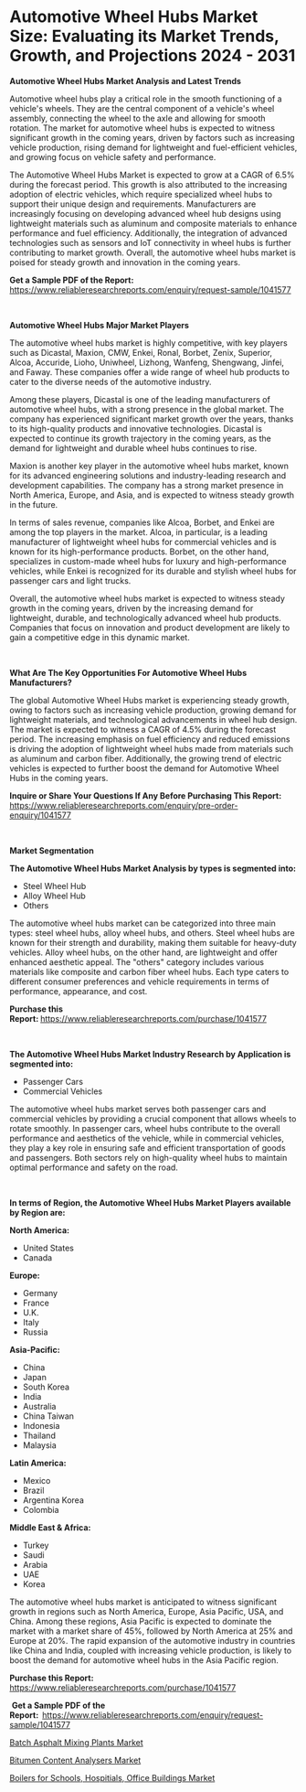 <p><h1>Automotive Wheel Hubs Market Size: Evaluating its Market Trends, Growth, and Projections 2024 - 2031</h1></p><p><strong>Automotive Wheel Hubs Market Analysis and Latest Trends</strong></p>
<p><p>Automotive wheel hubs play a critical role in the smooth functioning of a vehicle's wheels. They are the central component of a vehicle's wheel assembly, connecting the wheel to the axle and allowing for smooth rotation. The market for automotive wheel hubs is expected to witness significant growth in the coming years, driven by factors such as increasing vehicle production, rising demand for lightweight and fuel-efficient vehicles, and growing focus on vehicle safety and performance.</p><p>The Automotive Wheel Hubs Market is expected to grow at a CAGR of 6.5% during the forecast period. This growth is also attributed to the increasing adoption of electric vehicles, which require specialized wheel hubs to support their unique design and requirements. Manufacturers are increasingly focusing on developing advanced wheel hub designs using lightweight materials such as aluminum and composite materials to enhance performance and fuel efficiency. Additionally, the integration of advanced technologies such as sensors and IoT connectivity in wheel hubs is further contributing to market growth. Overall, the automotive wheel hubs market is poised for steady growth and innovation in the coming years.</p></p>
<p><strong>Get a Sample PDF of the Report:&nbsp;</strong> <a href="https://www.reliableresearchreports.com/enquiry/request-sample/1041577">https://www.reliableresearchreports.com/enquiry/request-sample/1041577</a></p>
<p>&nbsp;</p>
<p><strong>Automotive Wheel Hubs Major Market Players</strong></p>
<p><p>The automotive wheel hubs market is highly competitive, with key players such as Dicastal, Maxion, CMW, Enkei, Ronal, Borbet, Zenix, Superior, Alcoa, Accuride, Lioho, Uniwheel, Lizhong, Wanfeng, Shengwang, Jinfei, and Faway. These companies offer a wide range of wheel hub products to cater to the diverse needs of the automotive industry.</p><p>Among these players, Dicastal is one of the leading manufacturers of automotive wheel hubs, with a strong presence in the global market. The company has experienced significant market growth over the years, thanks to its high-quality products and innovative technologies. Dicastal is expected to continue its growth trajectory in the coming years, as the demand for lightweight and durable wheel hubs continues to rise.</p><p>Maxion is another key player in the automotive wheel hubs market, known for its advanced engineering solutions and industry-leading research and development capabilities. The company has a strong market presence in North America, Europe, and Asia, and is expected to witness steady growth in the future.</p><p>In terms of sales revenue, companies like Alcoa, Borbet, and Enkei are among the top players in the market. Alcoa, in particular, is a leading manufacturer of lightweight wheel hubs for commercial vehicles and is known for its high-performance products. Borbet, on the other hand, specializes in custom-made wheel hubs for luxury and high-performance vehicles, while Enkei is recognized for its durable and stylish wheel hubs for passenger cars and light trucks.</p><p>Overall, the automotive wheel hubs market is expected to witness steady growth in the coming years, driven by the increasing demand for lightweight, durable, and technologically advanced wheel hub products. Companies that focus on innovation and product development are likely to gain a competitive edge in this dynamic market.</p></p>
<p>&nbsp;</p>
<p><strong>What Are The Key Opportunities For Automotive Wheel Hubs Manufacturers?</strong></p>
<p><p>The global Automotive Wheel Hubs market is experiencing steady growth, owing to factors such as increasing vehicle production, growing demand for lightweight materials, and technological advancements in wheel hub design. The market is expected to witness a CAGR of 4.5% during the forecast period. The increasing emphasis on fuel efficiency and reduced emissions is driving the adoption of lightweight wheel hubs made from materials such as aluminum and carbon fiber. Additionally, the growing trend of electric vehicles is expected to further boost the demand for Automotive Wheel Hubs in the coming years.</p></p>
<p><strong>Inquire or Share Your Questions If Any Before Purchasing This Report:</strong> <a href="https://www.reliableresearchreports.com/enquiry/pre-order-enquiry/1041577">https://www.reliableresearchreports.com/enquiry/pre-order-enquiry/1041577</a></p>
<p>&nbsp;</p>
<p><strong>Market Segmentation</strong></p>
<p><strong>The Automotive Wheel Hubs Market Analysis by types is segmented into:</strong></p>
<p><ul><li>Steel Wheel Hub</li><li>Alloy Wheel Hub</li><li>Others</li></ul></p>
<p><p>The automotive wheel hubs market can be categorized into three main types: steel wheel hubs, alloy wheel hubs, and others. Steel wheel hubs are known for their strength and durability, making them suitable for heavy-duty vehicles. Alloy wheel hubs, on the other hand, are lightweight and offer enhanced aesthetic appeal. The "others" category includes various materials like composite and carbon fiber wheel hubs. Each type caters to different consumer preferences and vehicle requirements in terms of performance, appearance, and cost.</p></p>
<p><strong>Purchase this Report:&nbsp;</strong><a href="https://www.reliableresearchreports.com/purchase/1041577">https://www.reliableresearchreports.com/purchase/1041577</a></p>
<p>&nbsp;</p>
<p><strong>The Automotive Wheel Hubs Market Industry Research by Application is segmented into:</strong></p>
<p><ul><li>Passenger Cars</li><li>Commercial Vehicles</li></ul></p>
<p><p>The automotive wheel hubs market serves both passenger cars and commercial vehicles by providing a crucial component that allows wheels to rotate smoothly. In passenger cars, wheel hubs contribute to the overall performance and aesthetics of the vehicle, while in commercial vehicles, they play a key role in ensuring safe and efficient transportation of goods and passengers. Both sectors rely on high-quality wheel hubs to maintain optimal performance and safety on the road.</p></p>
<p>&nbsp;</p>
<p><strong>In terms of Region, the Automotive Wheel Hubs Market Players available by Region are:</strong></p>
<p>
    <p> <strong> North America: </strong>
        <ul>
            <li>United States</li>
            <li>Canada</li>
        </ul>
        </p> 
    <p> <strong> Europe: </strong>
        <ul>
            <li>Germany</li>
            <li>France</li>
            <li>U.K.</li>
            <li>Italy</li>
            <li>Russia</li>
        </ul>
        </p> 
    <p> <strong> Asia-Pacific: </strong>
        <ul>
            <li>China</li>
            <li>Japan</li>
            <li>South Korea</li>
            <li>India</li>
            <li>Australia</li>
            <li>China Taiwan</li>
            <li>Indonesia</li>
            <li>Thailand</li>
            <li>Malaysia</li>
        </ul>
        </p> 
    <p> <strong> Latin America: </strong>
        <ul>
            <li>Mexico</li>
            <li>Brazil</li>
            <li>Argentina Korea</li>
            <li>Colombia</li>
        </ul>
        </p> 
    <p> <strong> Middle East & Africa: </strong>
        <ul>
            <li>Turkey</li>
            <li>Saudi</li>
            <li>Arabia</li>
            <li>UAE</li>
            <li>Korea</li>
        </ul>
    </p>
    </p>
<p><p>The automotive wheel hubs market is anticipated to witness significant growth in regions such as North America, Europe, Asia Pacific, USA, and China. Among these regions, Asia Pacific is expected to dominate the market with a market share of 45%, followed by North America at 25% and Europe at 20%. The rapid expansion of the automotive industry in countries like China and India, coupled with increasing vehicle production, is likely to boost the demand for automotive wheel hubs in the Asia Pacific region.</p></p>
<p><strong>Purchase this Report: </strong><a href="https://www.reliableresearchreports.com/purchase/1041577">https://www.reliableresearchreports.com/purchase/1041577</a></p>
<p>&nbsp;<strong>Get a Sample PDF of the Report:&nbsp;&nbsp;</strong><a href="https://www.reliableresearchreports.com/enquiry/request-sample/1041577">https://www.reliableresearchreports.com/enquiry/request-sample/1041577</a></p>
<p><strong></strong></p>
<p><p><a href="https://view.publitas.com/reportprime-1/batch-asphalt-mixing-plants-market-size-market-share-and-global-market-analysis-report-2023-2030/">Batch Asphalt Mixing Plants Market</a></p><p><a href="https://view.publitas.com/reportprime-1/bitumen-content-analysers-market-share-market-new-trends-analysis-report-by-type-by-application-by-end-use-by-region-and-segment-forecasts-2023-2030/">Bitumen Content Analysers Market</a></p><p><a href="https://view.publitas.com/reportprime-1/boilers-for-schools-hospitials-office-buildings-market-challenges-opportunities-and-growth-drivers-and-major-market-players-forecasted-for-period-from-2023-2030/">Boilers for Schools, Hospitials, Office Buildings Market</a></p></p>
